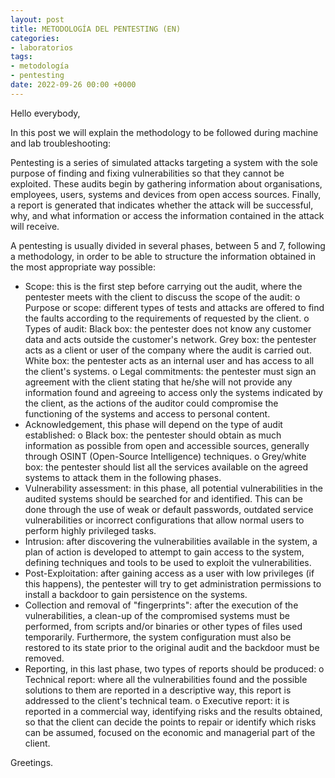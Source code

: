 ```yaml
---
layout: post
title: METODOLOGÍA DEL PENTESTING (EN)
categories:
- laboratorios
tags:
- metodología
- pentesting
date: 2022-09-26 00:00 +0000
---
```


Hello everybody,

In this post we will explain the methodology to be followed during machine and lab troubleshooting:

Pentesting is a series of simulated attacks targeting a system with the sole purpose of finding and fixing vulnerabilities so that they cannot be exploited. These audits begin by gathering information about organisations, employees, users, systems and devices from open access sources. Finally, a report is generated that indicates whether the attack will be successful, why, and what information or access the information contained in the attack will receive.

A pentesting is usually divided in several phases, between 5 and 7, following a methodology, in order to be able to structure the information obtained in the most appropriate way possible:


- Scope: this is the first step before carrying out the audit, where the pentester meets with the client to discuss the scope of the audit:
o Purpose or scope: different types of tests and attacks are offered to find the faults according to the requirements of requested by the client.
o Types of audit:
Black box: the pentester does not know any customer data and acts outside the customer's network.
Grey box: the pentester acts as a client or user of the company where the audit is carried out.
White box: the pentester acts as an internal user and has access to all the client's systems.
o Legal commitments: the pentester must sign an agreement with the client stating that he/she will not provide any information found and agreeing to access only the systems indicated by the client, as the actions of the auditor could compromise the functioning of the systems and access to personal content.
- Acknowledgement, this phase will depend on the type of audit established:
o Black box: the pentester should obtain as much information as possible from open and accessible sources, generally through OSINT (Open-Source Intelligence) techniques.
o Grey/white box: the pentester should list all the services available on the agreed systems to attack them in the following phases.
- Vulnerability assessment: in this phase, all potential vulnerabilities in the audited systems should be searched for and identified. This can be done through the use of weak or default passwords, outdated service vulnerabilities or incorrect configurations that allow normal users to perform highly privileged tasks.
- Intrusion: after discovering the vulnerabilities available in the system, a plan of action is developed to attempt to gain access to the system, defining techniques and tools to be used to exploit the vulnerabilities.
- Post-Exploitation: after gaining access as a user with low privileges (if this happens), the pentester will try to get administration permissions to install a backdoor to gain persistence on the systems.
- Collection and removal of "fingerprints": after the execution of the vulnerabilities, a clean-up of the compromised systems must be performed, from scripts and/or binaries or other types of files used temporarily. Furthermore, the system configuration must also be restored to its state prior to the original audit and the backdoor must be removed.
- Reporting, in this last phase, two types of reports should be produced:
o Technical report: where all the vulnerabilities found and the possible solutions to them are reported in a descriptive way, this report is addressed to the client's technical team.
o Executive report: it is reported in a commercial way, identifying risks and the results obtained, so that the client can decide the points to repair or identify which risks can be assumed, focused on the economic and managerial part of the client.



Greetings.